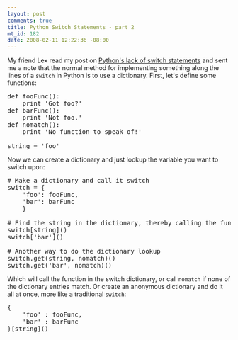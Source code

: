 ```yaml
--- 
layout: post
comments: true
title: Python Switch Statements - part 2
mt_id: 182
date: 2008-02-11 12:22:36 -08:00
---
```

My friend Lex read my post on [Python's lack of switch statements](http://dinomite.net/archives/dictatorial-leadership-is-sometimes-the-best) and sent me a note that the normal method for implementing something along the lines of a `switch` in Python is to use a dictionary.  First, let's define some functions:

<pre class="brush: python;">
def fooFunc():
    print 'Got foo?'
def barFunc():
    print 'Not foo.'
def nomatch():
    print 'No function to speak of!'

string = 'foo'
</pre>

Now we can create a dictionary and just lookup the variable you want to switch upon:

<pre class="brush: python;">
# Make a dictionary and call it switch
switch = {
    'foo': fooFunc,
    'bar': barFunc
    }

# Find the string in the dictionary, thereby calling the function
switch[string]()
switch['bar']()

# Another way to do the dictionary lookup
switch.get(string, nomatch)()
switch.get('bar', nomatch)()
</pre>

Which will call the function in the switch dictionary, or call `nomatch` if none of the dictionary entries match.  Or create an anonymous dictionary and do it all at once, more like a traditional `switch`:

<pre class="brush: python;">
{
    'foo' : fooFunc,
    'bar' : barFunc
}[string]()
</pre>
